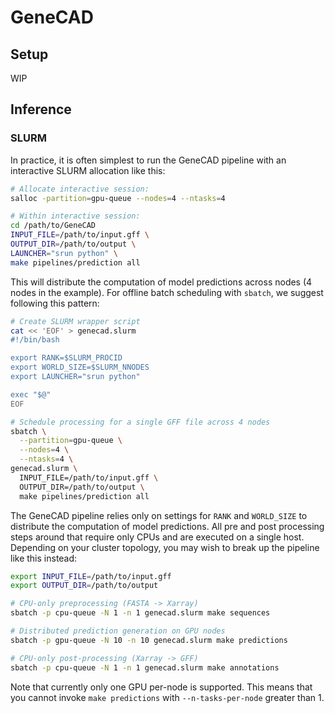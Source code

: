 # GeneCAD

## Setup

WIP

## Inference


### SLURM

In practice, it is often simplest to run the GeneCAD pipeline with an interactive SLURM allocation like this:

```bash
# Allocate interactive session:
salloc -partition=gpu-queue --nodes=4 --ntasks=4

# Within interactive session:
cd /path/to/GeneCAD
INPUT_FILE=/path/to/input.gff \
OUTPUT_DIR=/path/to/output \
LAUNCHER="srun python" \
make pipelines/prediction all
```

This will distribute the computation of model predictions across nodes (4 nodes in the example).  For offline batch scheduling with `sbatch`, we suggest following this pattern:

```bash
# Create SLURM wrapper script
cat << 'EOF' > genecad.slurm
#!/bin/bash

export RANK=$SLURM_PROCID
export WORLD_SIZE=$SLURM_NNODES
export LAUNCHER="srun python"

exec "$@"
EOF

# Schedule processing for a single GFF file across 4 nodes
sbatch \
  --partition=gpu-queue \
  --nodes=4 \
  --ntasks=4 \
genecad.slurm \
  INPUT_FILE=/path/to/input.gff \
  OUTPUT_DIR=/path/to/output \
  make pipelines/prediction all
```

The GeneCAD pipeline relies only on settings for `RANK` and `WORLD_SIZE` to distribute the computation of model predictions.  All pre and post processing steps around that require only CPUs and are executed on a single host.  Depending on your cluster topology, you may wish to break up the pipeline like this instead:

```bash
export INPUT_FILE=/path/to/input.gff
export OUTPUT_DIR=/path/to/output

# CPU-only preprocessing (FASTA -> Xarray)
sbatch -p cpu-queue -N 1 -n 1 genecad.slurm make sequences

# Distributed prediction generation on GPU nodes
sbatch -p gpu-queue -N 10 -n 10 genecad.slurm make predictions

# CPU-only post-processing (Xarray -> GFF)
sbatch -p cpu-queue -N 1 -n 1 genecad.slurm make annotations
```

Note that currently only one GPU per-node is supported.  This means that you cannot invoke `make predictions` with `--n-tasks-per-node` greater than 1.
